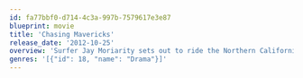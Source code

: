 ```yaml
---
id: fa77bbf0-d714-4c3a-997b-7579617e3e87
blueprint: movie
title: 'Chasing Mavericks'
release_date: '2012-10-25'
overview: 'Surfer Jay Moriarity sets out to ride the Northern California break known as Mavericks.'
genres: '[{"id": 18, "name": "Drama"}]'
---
```

